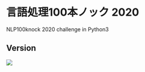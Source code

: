# 言語処理100本ノック 2020
NLP100knock 2020 challenge in Python3

## Version
![](https://img.shields.io/badge/Python-v3.6.9-royalblue.svg?logo=python&style=flat")